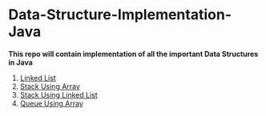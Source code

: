 # Data-Structure-Implementation-Java
**This repo will contain implementation of all the important Data Structures in Java**
1. [Linked List](https://github.com/akhilagg7/Data-Structure-Implementation-Java/blob/master/LinkedList.java)
2. [Stack Using Array](https://github.com/akhilagg7/Data-Structure-Implementation-Java/blob/master/StackUsingArray.java)
3. [Stack Using Linked List](https://github.com/akhilagg7/Data-Structure-Implementation-Java/blob/master/StackUsingLinkedList.java)
4. [Queue Using Array](https://github.com/akhilagg7/Data-Structure-Implementation-Java/blob/master/QueueUsingArray.java)
